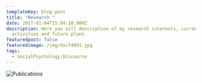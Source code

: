 ```yaml
---
templateKey: blog-post
title: "Research "
date: 2017-01-04T15:04:10.000Z
description: Here you will description of my research interests, current
  activities and future plans
featuredpost: false
featuredimage: /img/dscf4001.jpg
tags:
  - SocialPsychology;Discourse
---
```

![Publications](/img/dscf4001.jpg)
